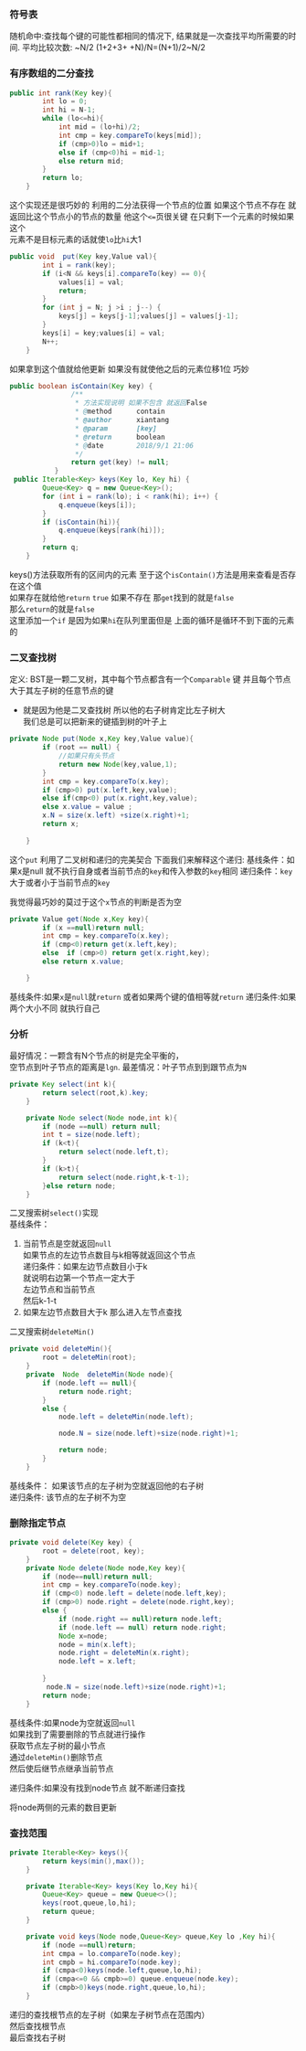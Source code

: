 ### 符号表

随机命中:查找每个键的可能性都相同的情况下,
结果就是一次查找平均所需要的时间.
平均比较次数: ~N/2 (1+2+3+    +N)/N=(N+1)/2~N/2


### 有序数组的二分查找
```java
public int rank(Key key){
        int lo = 0;
        int hi = N-1;
        while (lo<=hi){
            int mid = (lo+hi)/2;
            int cmp = key.compareTo(keys[mid]);
            if (cmp>0)lo = mid+1;
            else if (cmp<0)hi = mid-1;
            else return mid;
        }
        return lo;
    }
```
这个实现还是很巧妙的 利用的二分法获得一个节点的位置
如果这个节点不存在 就返回比这个节点小的节点的数量
他这个`<=`页很关键 在只剩下一个元素的时候如果这个  
元素不是目标元素的话就使`lo`比`hi`大1

```java
public void  put(Key key,Value val){
        int i = rank(key);
        if (i<N && keys[i].compareTo(key) == 0){
            values[i] = val;
            return;
        }
        for (int j = N; j >i ; j--) {
            keys[j] = keys[j-1];values[j] = values[j-1];
        }
        keys[i] = key;values[i] = val;
        N++;
    }
```
如果拿到这个值就给他更新 如果没有就使他之后的元素位移1位
巧妙

```java
public boolean isContain(Key key) {
               /**
                * 方法实现说明 如果不包含 就返回False
                * @method      contain
                * @author      xiantang
                * @param       [key]
                * @return      boolean
                * @date        2018/9/1 21:06
                */
               return get(key) != null;
           }
 public Iterable<Key> keys(Key lo, Key hi) {
        Queue<Key> q = new Queue<Key>();
        for (int i = rank(lo); i < rank(hi); i++) {
            q.enqueue(keys[i]);
        }
        if (isContain(hi)){
            q.enqueue(keys[rank(hi)]);
        }
        return q;
    }

```
keys()方法获取所有的区间内的元素
至于这个`isContain()`方法是用来查看是否存在这个值    
如果存在就给他`return` `true` 
如果不存在 那`get`找到的就是`false`    
那么`return`的就是`false`  
这里添加一个`if` 是因为如果`hi`在队列里面但是
上面的循环是循环不到下面的元素的  


 ### 二叉查找树
 
 定义:
 BST是一颗二叉树，其中每个节点都含有一个`Comparable`
 键  并且每个节点大于其左子树的任意节点的键
 
 * 就是因为他是二叉查找树 所以他的右子树肯定比左子树大   
 我们总是可以把新来的键插到树的叶子上
 
 

```java
private Node put(Node x,Key key,Value value){
        if (root == null) {
            //如果只有头节点
            return new Node(key,value,1);
        }
        int cmp = key.compareTo(x.key);
        if (cmp>0) put(x.left,key,value);
        else if(cmp<0) put(x.right,key,value);
        else x.value = value ;
        x.N = size(x.left) +size(x.right)+1;
        return x;
        
    }
```
这个`put` 利用了二叉树和递归的完美契合 
下面我们来解释这个递归:
基线条件：如果x是null 就不执行自身或者当前节点的`key`和传入参数的`key`相同
递归条件：`key` 大于或者小于当前节点的`key`

我觉得最巧妙的莫过于这个`x`节点的判断是否为空   



```java
private Value get(Node x,Key key){
        if (x ==null)return null;
        int cmp = key.compareTo(x.key);
        if (cmp<0)return get(x.left,key);
        else  if (cmp>0) return get(x.right,key);
        else return x.value;

    }
```

基线条件:如果`x`是`null`就`return` 或者如果两个键的值相等就`return`
递归条件:如果两个大小不同 就执行自己 


### 分析
最好情况：一颗含有N个节点的树是完全平衡的，   
空节点到叶子节点的距离是`lgn`.
最差情况：叶子节点到到跟节点为`N`


```java
private Key select(int k){
        return select(root,k).key;
    }

    private Node select(Node node,int k){
        if (node ==null) return null;
        int t = size(node.left);
        if (k<t){
            return select(node.left,t);
        }
        if (k>t){
            return select(node.right,k-t-1);
        }else return node;
    }
```
二叉搜索树`select()`实现    
基线条件：  
1. 当前节点是空就返回`null`    
如果节点的左边节点数目与k相等就返回这个节点    
递归条件：如果左边节点数目小于k   
就说明右边第一个节点一定大于   
左边节点和当前节点   
然后k-1-t     
2. 如果左边节点数目大于k 那么进入左节点查找


二叉搜索树`deleteMin()`

```java
private void deleteMin(){
        root = deleteMin(root);
    }
    private  Node  deleteMin(Node node){
        if (node.left == null){
            return node.right;
        }
        else {
            node.left = deleteMin(node.left);

            node.N = size(node.left)+size(node.right)+1;

            return node;
        }
    }

```
基线条件：
如果该节点的左子树为空就返回他的右子树  
递归条件:
该节点的左子树不为空 


### 删除指定节点

```java
private void delete(Key key) {
        root = delete(root, key);
    }
    private Node delete(Node node,Key key){
        if (node==null)return null;
        int cmp = key.compareTo(node.key);
        if (cmp<0) node.left = delete(node.left,key);
        if (cmp>0) node.right = delete(node.right,key);
        else {
            if (node.right == null)return node.left;
            if (node.left == null) return node.right;
            Node x=node;
            node = min(x.left);
            node.right = deleteMin(x.right);
            node.left = x.left;
           
        }
         node.N = size(node.left)+size(node.right)+1;
        return node;
    }
```

基线条件:如果node为空就返回`null`  
如果找到了需要删除的节点就进行操作  
获取节点左子树的最小节点    
通过`deleteMin()`删除节点    
然后使后继节点继承当前节点     

递归条件:如果没有找到node节点 就不断递归查找    


将node两侧的元素的数目更新


### 查找范围    

```java
private Iterable<Key> keys(){
        return keys(min(),max());
    }

    private Iterable<Key> keys(Key lo,Key hi){
        Queue<Key> queue = new Queue<>();
        keys(root,queue,lo,hi);
        return queue;
    }

    private void keys(Node node,Queue<Key> queue,Key lo ,Key hi){
        if (node ==null)return;
        int cmpa = lo.compareTo(node.key);
        int cmpb = hi.compareTo(node.key);
        if (cmpa<0)keys(node.left,queue,lo,hi);
        if (cmpa<=0 && cmpb>=0) queue.enqueue(node.key);
        if (cmpb>0)keys(node.right,queue,lo,hi);
    }
```
递归的查找根节点的左子树（如果左子树节点在范围内）    
然后查找根节点    
最后查找右子树